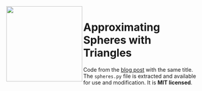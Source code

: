 <img src="https://eugene-eeo.github.io/blog/static/st-main.png" height=200 width=200 align="left" />

# Approximating Spheres with Triangles

Code from the [blog post](https://eugene-eeo.github.io/blog/sphere-triangles.html) with the same title.
The `spheres.py` file is extracted and available for use and modification.
It is **MIT licensed**.
